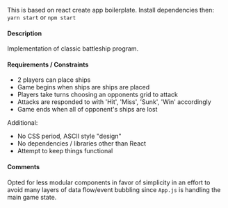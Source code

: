 This is based on react create app boilerplate. Install dependencies then:
`yarn start` or `npm start`


#### Description
Implementation of classic battleship program.

#### Requirements / Constraints
- 2 players can place ships
- Game begins when ships are ships are placed
- Players take turns choosing an opponents grid to attack
- Attacks are responded to with 'Hit', 'Miss', 'Sunk', 'Win' accordingly
- Game ends when all of opponent's ships are lost

Additional:
- No CSS period, ASCII style "design"
- No dependencies / libraries other than React
- Attempt to keep things functional

#### Comments
Opted for less modular components in favor of simplicity in an effort to avoid  many layers of data flow/event bubbling since `App.js` is handling the main game state. 
